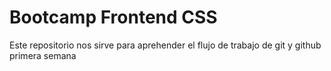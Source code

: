 # Bootcamp Frontend CSS

Este repositorio nos sirve para aprehender el flujo de trabajo de git y github 
primera semana